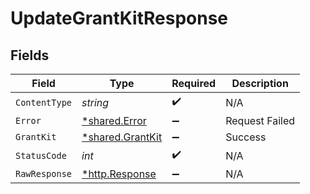 # UpdateGrantKitResponse


## Fields

| Field                                                  | Type                                                   | Required                                               | Description                                            |
| ------------------------------------------------------ | ------------------------------------------------------ | ------------------------------------------------------ | ------------------------------------------------------ |
| `ContentType`                                          | *string*                                               | :heavy_check_mark:                                     | N/A                                                    |
| `Error`                                                | [*shared.Error](../../models/shared/error.md)          | :heavy_minus_sign:                                     | Request Failed                                         |
| `GrantKit`                                             | [*shared.GrantKit](../../models/shared/grantkit.md)    | :heavy_minus_sign:                                     | Success                                                |
| `StatusCode`                                           | *int*                                                  | :heavy_check_mark:                                     | N/A                                                    |
| `RawResponse`                                          | [*http.Response](https://pkg.go.dev/net/http#Response) | :heavy_minus_sign:                                     | N/A                                                    |